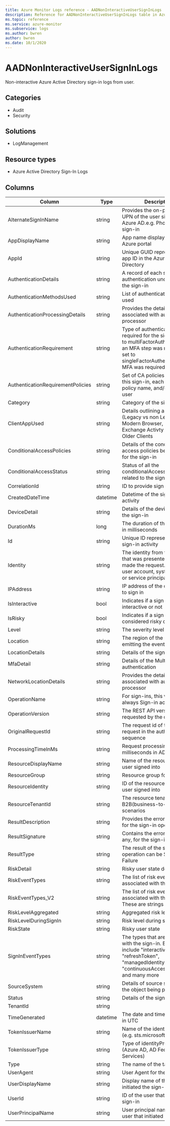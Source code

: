 ```yaml
---
title: Azure Monitor Logs reference - AADNonInteractiveUserSignInLogs
description: Reference for AADNonInteractiveUserSignInLogs table in Azure Monitor Logs.
ms.topic: reference
ms.service: azure-monitor
ms.subservice: logs
ms.author: bwren
author: bwren
ms.date: 10/1/2020
---
```


# AADNonInteractiveUserSignInLogs

 Non-interactive Azure Active Directory sign-in logs from user.

## Categories

- Audit
- Security
## Solutions

- LogManagement
## Resource types

- Azure Active Directory Sign-In Logs




## Columns

|Column|Type|Description|
|---|---|---|
|AlternateSignInName|string|Provides the on-premises UPN of the user sign-ing into Azure AD.e.g. Phone number sign-in|
|AppDisplayName|string|App name displayed in the Azure portal|
|AppId|string|Unique GUID representing the app ID in the Azure Active Directory|
|AuthenticationDetails|string|A record of each step of authentication undertaken in the sign-in|
|AuthenticationMethodsUsed|string|List of authentication methods used|
|AuthenticationProcessingDetails|string|Provides the details associated with authentication processor|
|AuthenticationRequirement|string|Type of authentication required for the sign-in.  If set to multiFactorAuthentication, an MFA step was required.  If set to singleFactorAuthentication, no MFA was required|
|AuthenticationRequirementPolicies|string|Set of CA policies that apply to this sign-in, each as CA: policy name, and/or MFA: Per-user|
|Category|string|Category of the sign-in event|
|ClientAppUsed|string|Details outlining app auth used (Legacy vs non Legacy) Eg: Modern Browser, Native App, Exchange Activty Sync and Older Clients|
|ConditionalAccessPolicies|string|Details of the conditional access policies being applied for the sign-in|
|ConditionalAccessStatus|string|Status of all the conditionalAccess policies related to the sign-in|
|CorrelationId|string|ID to provide sign-in trail|
|CreatedDateTime|datetime|Datetime of the sign-in activity|
|DeviceDetail|string|Details of the device used for the sign-in|
|DurationMs|long|The duration of the operation in milliseconds|
|Id|string|Unique ID representing the sign-in activity|
|Identity|string|The identity from the token that was presented when you made the request. It can be a user account, system account, or service principal|
|IPAddress|string|IP address of the client used to sign in|
|IsInteractive|bool|Indicates if a sign-in is interactive or not|
|IsRisky|bool|Indicates if a sign-in is considered risky or not|
|Level|string|The severity level of the event|
|Location|string|The region of the resource emitting the event|
|LocationDetails|string|Details of the sign-in location|
|MfaDetail|string|Details of the Multi-factor authentication|
|NetworkLocationDetails|string|Provides the details associated with authentication processor|
|OperationName|string|For sign-ins, this value is always Sign-in activity|
|OperationVersion|string|The REST API version that's requested by the client|
|OriginalRequestId|string|The request id of the first request in the authentication sequence|
|ProcessingTimeInMs|string|Request processing time in milliseconds in AD STS|
|ResourceDisplayName|string|Name of the resource that the user signed into|
|ResourceGroup|string|Resource group for the logs|
|ResourceIdentity|string|ID of the resource that the user signed into|
|ResourceTenantId|string|The resource tenantId for B2B(business-to-business) scenarios|
|ResultDescription|string|Provides the error description for the sign-in operation|
|ResultSignature|string|Contains the error code, if any, for the sign-in operation|
|ResultType|string|The result of the sign-in operation can be Success or Failure|
|RiskDetail|string|Risky user state details|
|RiskEventTypes|string|The list of risk event types associated with the sign-in|
|RiskEventTypes_V2|string|The list of risk event types associated with the sign-in. These are strings|
|RiskLevelAggregated|string|Aggregated risk level|
|RiskLevelDuringSignIn|string|Risk level during sign-in|
|RiskState|string|Risky user state|
|SignInEventTypes|string|The types that are associated with the sign-in.  Examples include "interactive", "refreshToken", "managedIdentity", "continuousAccessEvaluation" and many more|
|SourceSystem|string|Details of source system of the object being provisioned|
|Status|string|Details of the sign-in status|
|TenantId|string||
|TimeGenerated|datetime|The date and time of the event in UTC|
|TokenIssuerName|string|Name of the identity provider (e.g. sts.microsoft.com )|
|TokenIssuerType|string|Type of identityProvider (Azure AD, AD Federation Services)|
|Type|string|The name of the table|
|UserAgent|string|User Agent for the sign-in|
|UserDisplayName|string|Display name of the user that initiated the sign-in|
|UserId|string|ID of the user that initiated the sign-in|
|UserPrincipalName|string|User principal name of the user that initiated the sign-in|
